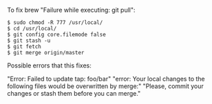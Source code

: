 To fix brew "Failure while executing: git pull":
```
$ sudo chmod -R 777 /usr/local/
$ cd /usr/local/
$ git config core.filemode false
$ git stash -u
$ git fetch
$ git merge origin/master
```
Possible errors that this fixes:

"Error: Failed to update tap: foo/bar"
"error: Your local changes to the following files would be overwritten by merge:"
"Please, commit your changes or stash them before you can merge."